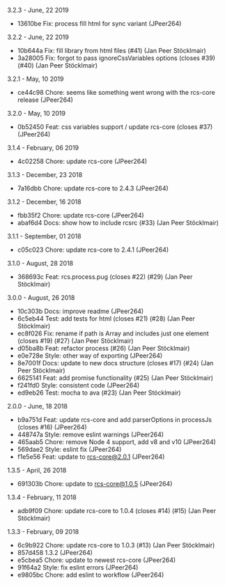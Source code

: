 3.2.3 - June, 22 2019

* 13610be Fix: process fill html for sync variant (JPeer264)

3.2.2 - June, 22 2019

* 10b644a Fix: fill library from html files (#41) (Jan Peer Stöcklmair)
* 3a28005 Fix: forgot to pass ignoreCssVariables options (closes #39) (#40) (Jan Peer Stöcklmair)

3.2.1 - May, 10 2019

* ce44c98 Chore: seems like something went wrong with the rcs-core release (JPeer264)

3.2.0 - May, 10 2019

* 0b52450 Feat: css variables support / update rcs-core (closes #37) (JPeer264)

3.1.4 - February, 06 2019

* 4c02258 Chore: update rcs-core (JPeer264)

3.1.3 - December, 23 2018

* 7a16dbb Chore: update rcs-core to 2.4.3 (JPeer264)

3.1.2 - December, 16 2018

* fbb35f2 Chore: update rcs-core (JPeer264)
* abaf6d4 Docs: show how to include rcsrc (#33) (Jan Peer Stöcklmair)

3.1.1 - September, 01 2018

* c05c023 Chore: update rcs-core to 2.4.1 (JPeer264)

3.1.0 - August, 28 2018

* 368693c Feat: rcs.process.pug (closes #22) (#29) (Jan Peer Stöcklmair)

3.0.0 - August, 26 2018

* 10c303b Docs: improve readme (JPeer264)
* 6c5eb44 Test: add tests for html (closes #21) (#28) (Jan Peer Stöcklmair)
* ec8f026 Fix: rename if path is Array and includes just one element (closes #19) (#27) (Jan Peer Stöcklmair)
* d05ba8b Feat: refactor process (#26) (Jan Peer Stöcklmair)
* e0e728e Style: other way of exporting (JPeer264)
* 8e7001f Docs: update to new docs structure (closes #17) (#24) (Jan Peer Stöcklmair)
* 6625141 Feat: add promise functionality (#25) (Jan Peer Stöcklmair)
* f241fd0 Style: consistent code (JPeer264)
* ed9eb26 Test: mocha to ava (#23) (Jan Peer Stöcklmair)

2.0.0 - June, 18 2018

* b9a751d Feat: update rcs-core and add parserOptions in processJs (closes #16) (JPeer264)
* 448747a Style: remove eslint warnings (JPeer264)
* 465aab5 Chore: remove Node 4 support, add v8 and v10 (JPeer264)
* 569dae2 Style: eslint fix (JPeer264)
* f1e5e56 Feat: update to rcs-core@2.0.1 (JPeer264)

1.3.5 - April, 26 2018

* 691303b Chore: update to rcs-core@1.0.5 (JPeer264)

1.3.4 - February, 11 2018

* adb9f09 Chore: update rcs-core to 1.0.4 (closes #14) (#15) (Jan Peer Stöcklmair)

1.3.3 - February, 09 2018

* 6c9b922 Chore: update rcs-core to 1.0.3 (#13) (Jan Peer Stöcklmair)
* 857d458 1.3.2 (JPeer264)
* e5cbea5 Chore: update to newest rcs-core (JPeer264)
* 91f64a2 Style: fix eslint errors (JPeer264)
* e9805bc Chore: add eslint to workflow (JPeer264)

